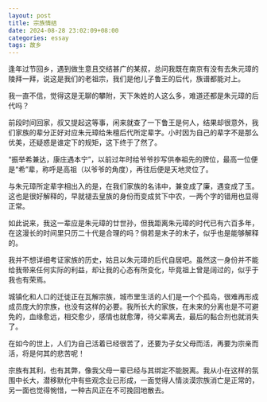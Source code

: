 ```yaml
---
layout: post
title: 宗族情结
date: 2024-08-28 23:02:09+08:00
categories: essay
tags: 故乡
---
```


逢年过节回乡，遇到做生意且交结甚广的某叔，总问我既在南京有没有去朱元璋的陵拜一拜，说这是我们的老祖宗，我们是他儿子鲁王的后代，族谱都能对上。

我一直不信，觉得这是无聊的攀附，天下朱姓的人这么多，难道还都是朱元璋的后代吗？

前段时间回家，叔又提起这等事，闲来就查了一下鲁王是何人，结果却很意外，我们家族的辈分正好对应朱元璋给朱檀后代所定辈字。小时因为自己的辈字不是那么优美，还疑惑是谁定下的规矩，这下终于了然了。

“振举希兼达，康庄遇本宁”，以前过年时给爷爷抄写供奉祖先的牌位，最高一位便是“希”辈，称呼是高祖（以爷爷的角度），再往后便是天地灵位了。

与朱元璋所定辈字相出入的是，在我们家族的名讳中，兼变成了廉，遇变成了玉。这也是很好解释的，早就褪去皇族的身份而变成贫下中农，一两个字的错用也显得正常。

如此说来，我这一辈应是朱元璋的廿世孙，但我距离朱元璋的时代已有六百多年，在这漫长的时间里只历二十代是合理的吗？倘若是末子的末子，似乎也是能够解释的。

我并不想详细考证家族的历史，姑且以朱元璋的后代自居吧。虽然这一身份并不能给我带来任何实际的利益，却让我的心态有所变化，毕竟祖上曾是阔过的，似乎于我也有荣焉。

城镇化和人口的迁徙正在瓦解宗族，城市里生活的人们是一个个孤岛，很难再形成成员庞大的宗族，也没有这样的必要。我所长大的家族，在未来的分离也是不可避免的，血缘愈远，相交愈少，感情也就愈薄，待父辈离去，最后的黏合剂也就消失了。

在如今的世上，人们为自己活着已经很苦了，还要为子女父母而活，再要为宗亲而活，将是何其的悲苦呢！

宗族有其利，也有其弊，像我父母一辈已经与其绑定不能脱离。我从小在这样的氛围中长大，潜移默化中有些观念业已形成，一面觉得人情淡漠宗族消亡是正常的，另一面也觉得惋惜，一种古风正在不可挽回地散去。
